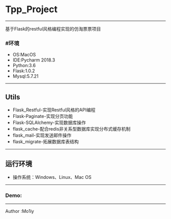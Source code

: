 # Tpp_Project

---

基于Flask的restful风格编程实现的仿淘票票项目

### #环境

- OS:MacOS
- IDE:Pycharm 2018.3
- Python:3.6
- Flask:1.0.2
- Mysql:5.7.21

---
## Utils
- Flask_Restful-实现Restful风格的API编程
- Flask-Paginate-实现分页功能
- Flask-SQLAlchemy-实现数据库操作
- flask_cache-配合redis非关系型数据库实现分布式缓存机制
- flask_mail-实现发送邮件操作
- flask_migrate-拓展数据库表结构

---
## 运行环境

- 操作系统：Windows、Linux、Mac OS

---

### Demo:


---
Author :Mo1iy




